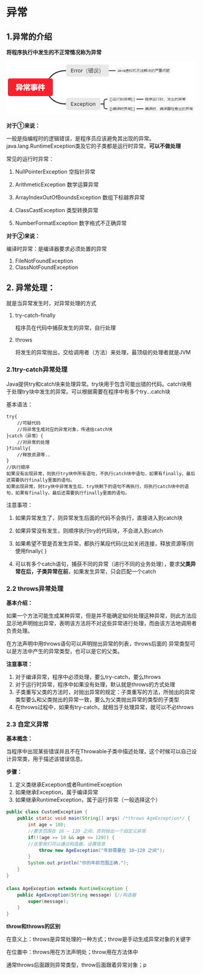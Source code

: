 # 异常

## 1.异常的介绍

**将程序执行中发生的不正常情况称为异常**

![image-20210622143540455](Untitled.assets/image-20210622143540455.png)

**对于①来说：**

一般是指编程时的逻辑错误，是程序员应该避免其出现的异常。java.lang.RuntimeException类及它的子类都是运行时异常。**可以不做处理**

常见的运行时异常：

1) NullPointerException 空指针异常 

2) ArithmeticException 数学运算异常 

3) ArrayIndexOutOfBoundsException 数组下标越界异常

 4) ClassCastException 类型转换异常

 5) NumberFormatException 数字格式不正确异常

**对于②来说：**

编译时异常：是编译器要求必须处置的异常

1. FileNotFoundException
2. ClassNotFoundException

## 2. 异常处理：

就是当异常发生时，对异常处理的方式

1. try-catch-finally

   程序员在代码中捕获发生的异常，自行处理

2. throws

   将发生的异常抛出，交给调用者（方法）来处理，最顶级的处理者就是JVM

### 2.1**try-catch异常处理**

Java提供try和catch块来处理异常。try块用于包含可能出错的代码。catch块用于处理try块中发生的异常。可以根据需要在程序中有多个try...catch块

基本语法：

```
try{
	//可疑代码
	//将异常生成对应的异常对象，传递给catch块
}catch（异常）{
	//对异常的处理
}finally{
	//释放资源等..
}
//执行顺序
如果没有出现异常，则执行try块中所有语句，不执行catch块中语句，如果有finally，最后还需要执行finally里面的语句。
如果出现异常，则try块中异常发生后，try块剩下的语句不再执行，将执行catch块中的语句，如果有finally，最后还需要执行finally里面的语句。
```

注意事项：

1. 如果异常发生了，则异常发生后面的代码不会执行，直接进入到catch块

2. 如果异常没有发生，则顺序执行try的代码块，不会进入到catch
3. 如果希望不管是否发生异常，都执行某段代码(比如关闭连接，释放资源等)则使用finally{ }
4. 可以有多个catch语句，捕获不同的异常（进行不同的业务处理），要求**父类异常在后，子类异常在前**，如果发生异常，只会匹配一个catch



### 2.2 throws异常处理

**基本介绍：**

如果一个方法可能生成某种异常，但是并不能确定如何处理这种异常，则此方法应显示地声明抛出异常，表明该方法将不对这些异常进行处理，而由该方法地调用者负责处理。

在方法声明中用throws语句可以声明抛出异常的列表，throws后面的 异常类型可以是方法中产生的异常类型，也可以是它的父类。

**注意事项：**

1. 对于编译异常，程序中必须处理，要么try-catch，要么throws
2. 对于运行时异常，程序中如果没有处理，默认就是throws的方式处理
3. 子类重写父类的方法时，对抛出异常的规定：子类重写的方法，所抛出的异常类型要么和父类抛出的异常一致，要么为父类抛出异常的类型的子类型
4. 在throws过程中，如果有try-catch，就相当于处理异常，就可以不必throws

### 2.3 自定义异常

**基本概念：**

当程序中出现某些错误并且不在Throwable子类中描述处理，这个时候可以自己设计异常类，用于描述该错误信息。

**步骤：**

1. 定义类继承Exception或者RuntimeException
2. 如果继承Exception，属于编译异常
3. 如果继承RuntimeException，属于运行异常（一般选择这个）

```java
public class CustomException {
	public static void main(String[] args) /*throws AgeException*/ {
		int age = 180;
		//要求范围在 18 – 120 之间，否则抛出一个自定义异常
		if(!(age >= 18 && age <= 120)) {
		//这里我们可以通过构造器，设置信息
			throw new AgeException("年龄需要在 18~120 之间");
		}
		System.out.println("你的年龄范围正确.");
	}	
}

class AgeException extends RuntimeException {
	public AgeException(String message) {//构造器
		super(message);
	}
}

```

**throw和throws的区别**

在意义上：throws是异常处理的一种方式；throw是手动生成异常对象的关键字

在位置中：throws用在方法声明处；throw用在方法体中

通常throws后面跟则异常类型，throw后面跟着异常对象；p